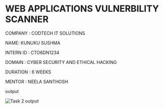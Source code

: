 # WEB APPLICATIONS VULNERBILITY SCANNER

COMPANY : CODTECH IT SOLUTIONS

NAME: KUNUKU SUSHMA

INTERN ID : CTO6DN1234

DOMAIN : CYBER SECURITY AND ETHICAL HACKING

DURATION : 6 WEEKS

MENTOR : NEELA SANTHOSH

output

![Task 2 output](https://github.com/user-attachments/assets/c9425b4a-f1f5-4fd9-a427-b3563a5413f6)



